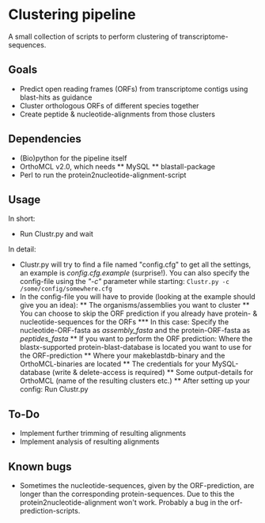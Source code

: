 # Clustering pipeline
A small collection of scripts to perform clustering of transcriptome-sequences.

## Goals
* Predict open reading frames (ORFs) from transcriptome contigs using blast-hits as guidance
* Cluster orthologous ORFs of different species together
* Create peptide & nucleotide-alignments from those clusters

## Dependencies
* (Bio)python for the pipeline itself
* OrthoMCL v2.0, which needs 
** MySQL
** blastall-package
* Perl to run the protein2nucleotide-alignment-script

## Usage
In short:
* Run Clustr.py and wait

In detail:
* Clustr.py will try to find a file named "config.cfg" to get all the settings, an example is _config.cfg.example_ (surprise!). You can also specify the config-file using the _"-c"_ parameter while starting: `Clustr.py -c /some/config/somewhere.cfg`
* In the config-file you will have to provide (looking at the example should give you an idea): 
** The organisms/assemblies you want to cluster
** You can choose to skip the ORF prediction if you already have protein- & nucleotide-sequences for the ORFs
*** In this case: Specify the nucleotide-ORF-fasta as *assembly_fasta* and the protein-ORF-fasta as *peptides_fasta*
** If you want to perform the ORF prediction: Where the blastx-supported protein-blast-database is located you want to use for the ORF-prediction
** Where your makeblastdb-binary and the OrthoMCL-binaries are located
** The credentials for your MySQL-database (write & delete-access is required)
** Some output-details for OrthoMCL (name of the resulting clusters etc.)
** After setting up your config: Run Clustr.py

## To-Do
* Implement further trimming of resulting alignments
* Implement analysis of resulting alignments

## Known bugs
* Sometimes the nucleotide-sequences, given by the ORF-prediction, are longer than the corresponding protein-sequences. Due to this the protein2nucleotide-alignment won't work. Probably a bug in the orf-prediction-scripts. 
